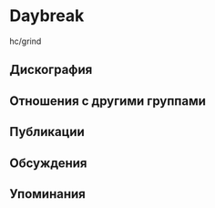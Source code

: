 # Daybreak

hc/grind

## Дискография


## Отношения с другими группами


## Публикации


## Обсуждения


## Упоминания

